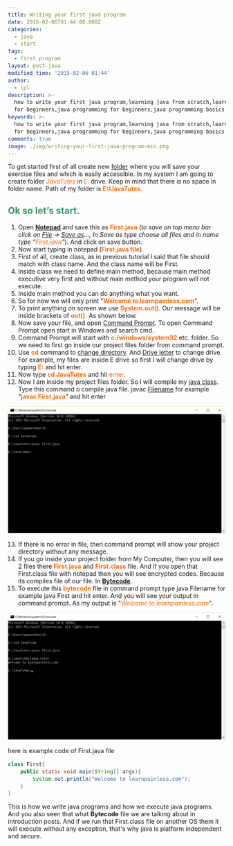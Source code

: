 ```yaml
---
title: Writing your first java program
date: 2015-02-06T01:44:00.000Z
categories:
  - java
  - start
tags:
  - first program
layout: post-java
modified_time: '2015-02-06 01:44'
author:
  - lpl
description: >-
  how to write your first java program,learning java from scratch,learning java
  for beginners,java programming for beginners,java programming basics
keywords: >-
  how to write your first java program,learning java from scratch,learning java
  for beginners,java programming for beginners,java programming basics
comments: true
image: ./img/writing-your-first-java-program-min.png
---
```


To get started first of all create new [folder](http://en.wikipedia.org/wiki/Folder_%28computing%29 "Folder (computing)") where you will save your exercise files and which is easily accessible. In my system I am going to create folder <span style="color: #ff6600;">_JavaTutes_</span> in <span style="color: #ff6600;">E:</span> drive. Keep in mind that there is no space in folder name. Path of my folder is **<span style="color: #ff6600;">E:/JavaTutes</span>**.

## <span style="color: #339966;">Ok so let’s start.</span>

1.  Open **[Notepad](http://en.wikipedia.org/wiki/Notepad_%28software%29 "Notepad (software)")** and save this as <span style="color: #ff6600;">**First.java**</span> (_to save on top menu bar click on [File](http://en.wikipedia.org/wiki/Computer_file "Computer file") -> [Save as](http://en.wikipedia.org/wiki/Computer_file_management "Computer file management")..., In Save as type choose all files and in name type "<span style="color: #ff6600;">First.java</span>"_). And click on save button.
2.  Now start typing in notepad (<span style="color: #ff6600;">**First.java file**</span>).
3.  First of all, create class, as in previous tutorial I said that file should match with class name. And the class name will be First.
4.  Inside class we need to define main method, because main method executive very first and without main method your program will not execute.
5.  Inside main method you can do anything what you want.
6.  So for now we will only print "**<span style="color: #ff6600;">Welcome to learnpainless.com</span>**".
7.  To print anything on screen we use <span style="color: #ff6600;">**System.out()**</span>. Our message will be inside brackets of **<span style="color: #ff6600;">out().</span>** As shown below.
8.  Now save your file, and open [Command Prompt](http://en.wikipedia.org/wiki/Command_Prompt "Command Prompt"). To open Command Prompt open start in Windows and search cmd.
9.  Command Prompt will start with <span style="color: #ff6600;">**c:/windows/system32**</span> etc. folder. So we need to first go inside our project files folder from command prompt.
10.  Use **<span style="color: #ff6600;">cd</span>** command to [change directory](http://en.wikipedia.org/wiki/Cd_%28command%29 "Cd (command)"). And [Drive letter](http://en.wikipedia.org/wiki/Drive_letter_assignment "Drive letter assignment") to change drive. For example, my files are inside E drive so first I will change drive by typing <span style="color: #ff6600;">**E:**</span> and hit enter.
11.  Now type <span style="color: #ff6600;">**cd JavaTutes**</span> and hit <span style="color: #ff6600;">enter</span>.
12.  Now I am inside my project files folder. So I will compile my [java class](http://en.wikipedia.org/wiki/Java_class_file "Java class file"). Type this command o compile java file. javac [Filename](http://en.wikipedia.org/wiki/Filename "Filename") for example “**<span style="color: #ff6600;">javac First.java</span>**” and hit enter

[![java-first-program-1](img/java-first-program-1.png)](img/java-first-program-1.png)

13.  If there is no error in file, then command prompt will show your project directory without any message.
14.  If you go inside your project folder from My Computer, then you will see 2 files there <span style="color: #ff6600;">**First.java**</span> and <span style="color: #ff6600;">**First.class**</span> file. And if you open that First.class file with notepad then you will see encrypted codes. Because its compiles file of our file. In <span style="color: #ff6600;">**[Bytecode](http://en.wikipedia.org/wiki/Java_bytecode "Java bytecode")**</span>.
15.  To execute this **<span style="color: #ff6600;">bytecode</span>** file in command prompt type java Filename for example java First and hit enter. And you will see your output in command prompt. As my output is "<span style="color: #ff6600;">_Welcome to learnpainless.com_</span>".

[![java-first-program-2](img/java-first-program-2.png)](img/java-first-program-2.png)

here is example code of First.java file  

```java
class First{
	public static void main(String[] args){
		System.out.println("Welcome to learnpainless.com");
	}
}
```

This is how we write java programs and how we execute java programs. And you also seen that what **Bytecode** file we are talking about in introduction posts. And if we run that First.class file on another OS them it will execute without any exception, that's why java is platform independent and secure.


